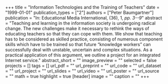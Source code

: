 +++
title = "Information Technologies and the Training of Teachers"
date = "1999-01-01"
publication_types = ["2"]
authors = ["Peter Baumgartner"]
publication = "In: Educational Media International, (36), 1, _pp. 3--9_"
abstract = "Teaching and learning in the information society is undergoing radical change. The new challenges make it necessary to rethink the ways of educating teachers so that they can cope with them. We show that teaching has to be considered as skilled practice, consisting of numerous component skills which have to be trained so that future “knowledge workers” can successfully deal with unstable, uncertain and complex situations. As a practical application of this argument, we outline a project for an integrated Internet service."
abstract_short = ""
image_preview = ""
selected = false
projects = []
tags = []
url_pdf = ""
url_preprint = ""
url_code = ""
url_dataset = ""
url_project = ""
url_slides = ""
url_video = ""
url_poster = ""
url_source = ""
math = true
highlight = true
[header]
image = ""
caption = ""
+++
